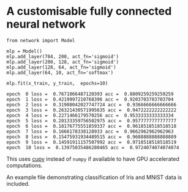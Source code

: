 # A customisable fully connected neural network

```
from network import Model

mlp = Model()
mlp.add_layer(784, 200, act_fn='sigmoid')
mlp.add_layer(200, 128, act_fn='sigmoid')
mlp.add_layer(128, 64, act_fn='sigmoid')
mlp.add_layer(64, 10, act_fn='softmax')

mlp.fit(x_train, y_train,  epochs=10)
```

```
epoch  0 loss =  0.7671066487120393 acc =  0.8809259259259259
epoch  1 loss =  0.4219997210768396 acc =  0.9203703703703704
epoch  2 loss =  0.31908042027747724 acc =  0.9366666666666666
epoch  3 loss =  0.26321430571995635 acc =  0.9472222222222222
epoch  4 loss =  0.2271466179570256 acc =  0.9533333333333334
epoch  5 loss =  0.20133359756502975 acc =  0.9577777777777777
epoch  6 loss =  0.18176775551859337 acc =  0.9618518518518518
epoch  7 loss =  0.1666178338128933 acc =  0.9662962962962963
epoch  8 loss =  0.15475931934489515 acc =  0.9688888888888889
epoch  9 loss =  0.14591911157507992 acc =  0.9718518518518519
epoch  10 loss =  0.13975035486280465 acc =  0.9724074074074074
```

This uses [cupy](https://cupy.dev/) instead of `numpy` if available to have GPU accelerated computations.

An example file demonstrating classification of Iris and MNIST data is included.
